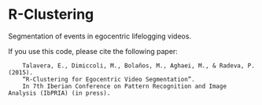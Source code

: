 # R-Clustering
Segmentation of events in egocentric lifelogging videos.

If you use this code, please cite the following paper:

        Talavera, E., Dimiccoli, M., Bolaños, M., Aghaei, M., & Radeva, P. (2015). 
        “R-Clustering for Egocentric Video Segmentation”. 
        In 7th Iberian Conference on Pattern Recognition and Image Analysis (IbPRIA) (in press).
